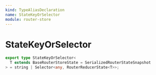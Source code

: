 ```yaml
---
kind: TypeAliasDeclaration
name: StateKeyOrSelector
module: router-store
---
```


# StateKeyOrSelector

```ts
export type StateKeyOrSelector<
  T extends BaseRouterStoreState = SerializedRouterStateSnapshot
> = string | Selector<any, RouterReducerState<T>>;
```
